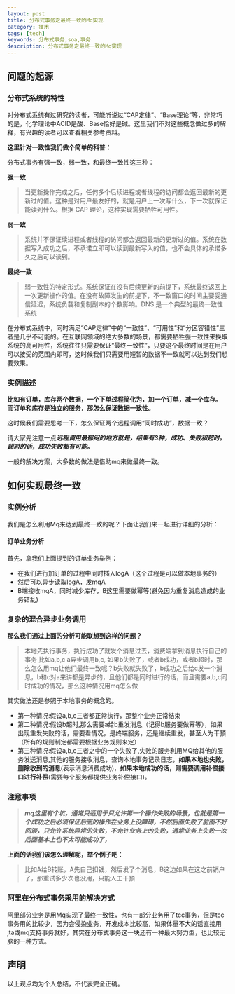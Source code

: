 ```yaml
---
layout: post
title: 分布式事务之最终一致的Mq实现
category: 技术
tags: [tech]
keywords: 分布式事务,soa,事务
description: 分布式事务之最终一致的Mq实现
---  
```


## 问题的起源  

### 分布式系统的特性  

对分布式系统有过研究的读者，可能听说过“CAP定律”、“Base理论”等，非常巧的是，化学理论中ACID是酸、Base恰好是碱。这里我们不对这些概念做过多的解释，有兴趣的读者可以查看相关参考资料。  

**这里针对一致性我们做个简单的科普：**   

分布式事务有强一致，弱一致，和最终一致性这三种：  

**强一致**  

>当更新操作完成之后，任何多个后续进程或者线程的访问都会返回最新的更新过的值。这种是对用户最友好的，就是用户上一次写什么，下一次就保证能读到什么。根据 CAP 理论，这种实现需要牺牲可用性。  

**弱一致**  

>系统并不保证续进程或者线程的访问都会返回最新的更新过的值。系统在数据写入成功之后，不承诺立即可以读到最新写入的值，也不会具体的承诺多久之后可以读到。

**最终一致**  

>弱一致性的特定形式。系统保证在没有后续更新的前提下，系统最终返回上一次更新操作的值。在没有故障发生的前提下，不一致窗口的时间主要受通信延迟，系统负载和复制副本的个数影响。DNS 是一个典型的最终一致性系统  

在分布式系统中，同时满足“CAP定律”中的“一致性”、“可用性”和“分区容错性”三者是几乎不可能的。在互联网领域的绝大多数的场景，都需要牺牲强一致性来换取系统的高可用性，系统往往只需要保证“最终一致性”，只要这个最终时间是在用户可以接受的范围内即可，这时候我们只需要用短暂的数据不一致就可以达到我们想要效果。  

### 实例描述  

**比如有订单，库存两个数据，一个下单过程简化为，加一个订单，减一个库存。 而订单和库存是独立的服务，那怎么保证数据一致性。**  

这时候我们需要思考一下，怎么保证两个远程调用“同时成功”，数据一致？  

请大家先注意一点***远程调用最郁闷的地方就是，结果有3种，成功、失败和超时。   超时的话，成功失败都有可能。***  

一般的解决方案，大多数的做法是借助mq来做最终一致。

## 如何实现最终一致  

### 实例分析  

我们是怎么利用Mq来达到最终一致的呢？下面让我们来一起进行详细的分析：  

#### 订单业务分析  

首先，拿我们上面提到的订单业务举例：  

- 在我们进行加订单的过程中同时插入logA（这个过程是可以做本地事务的）  
- 然后可以异步读取logA，发mqA  
- B端接收mqA，同时减少库存，B这里需要做幂等(避免因为重复消息造成的业务错乱)	

### 复杂的混合异步业务调用  

**那么我们通过上面的分析可能联想到这样的问题？**  

>本地先执行事务，执行成功了就发个消息过去，消费端拿到消息执行自己的事务
比如a,b,c    a异步调用b,c,   如果b失败了，或者b成功，或者b超时，那么怎么用mq让他们最终一致呢？b失败就失败了，b成功之后给c发一个消息，b和c对a来讲都是异步的，且他们都是同时进行的话，而且需要a,b,c同时成功的情况，那么这种情况用mq怎么做   

其实做法还是参照于本地事务的概念的。  

- 第一种情况:假设a,b,c三者都正常执行，那整个业务正常结束  
- 第二种情况:假设b超时,那么需要a给b重发消息（记得b服务要做幂等），如果出现重发失败的话，需要看情况，是终端服务，还是继续重发，甚至人为干预（所有的规则制定都需要根据业务规则来定）   
- 第三种情况:假设a,b,c三者之中的一个失败了,失败的服务利用MQ给其他的服务发送消息,其他的服务接收消息，查询本地事务记录日志，**如果本地也失败，删除收到的消息**(表示消息消费成功)，**如果本地成功的话，则需要调用补偿接口进行补偿**(需要每个服务都提供业务补偿接口)。  


### 注意事项  

>***mq这里有个坑，通常只适用于只允许第一个操作失败的场景，也就是第一个成功之后必须保证后面的操作在业务上没障碍，不然后面失败了前面不好回滚，只允许系统异常的失败，不允许业务上的失败，通常业务上失败一次后面基本上也不太可能成功了，***  

**上面的话我们该怎么理解呢，举个例子吧**：  

>比如A给B转账，A先自己扣钱，然后发了个消息，B这边如果在这之前销户了，那重试多少次也没用，只能人工干预   

### 阿里在分布式事务采用的解决方式  

阿里部分业务是用Mq实现了最终一致性，也有一部分业务用了tcc事务，但是tcc事务用的比较少，因为会侵染业务，开发成本比较高，如果体量不大的话直接用jta或mq支持事务就好，其实在分布式事务这一块还有一种最大努力型，也比较无脑的一种方式。  


## 声明  
以上观点均为个人总结，不代表完全正确。  




 


